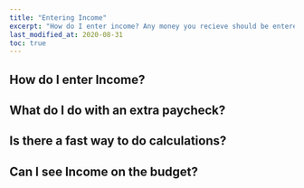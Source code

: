 ```yaml
---
title: "Entering Income"
excerpt: "How do I enter income? Any money you recieve should be entered into Budget Badger."
last_modified_at: 2020-08-31
toc: true
---
```


## How do I enter Income?

## What do I do with an extra paycheck?

## Is there a fast way to do calculations?

## Can I see Income on the budget?
